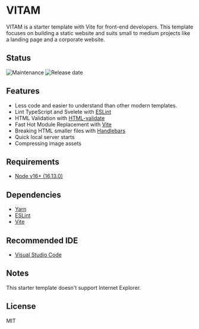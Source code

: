 # VITAM

VITAM is a starter template with Vite for front-end developers. This template focuses on building a static website and suits small to medium projects like a landing page and a corporate website.

## Status

<!-- [![Release (latest by date)](https://img.shields.io/github/v/release/Kazuki-tam/vitam)](https://github.com/Kazuki-tam/vitam/releases/latest) -->
<!-- [![Issues](https://img.shields.io/github/issues/Kazuki-tam/vitam)](https://github.com/Kazuki-tam/vitam/issues) -->

![Maintenance](https://img.shields.io/maintenance/yes/2021)
![Release date](https://img.shields.io/github/release-date/Kazuki-tam/vitam)

## Features

- Less code and easier to understand than other modern templates.
- Lint TypeScript and Svelete with [ESLint](https://eslint.org/)
- HTML Validation with [HTML-validate](https://html-validate.org/)
- Fast Hot Module Replacement with [Vite](https://vitejs.dev/)
- Breaking HTML smaller files with [Handlebars](https://handlebarsjs.com/)
- Quick local server starts
- Compressing image assets

## Requirements

- [Node v16+ (16.13.0)](https://nodejs.org/en/)

## Dependencies

- [Yarn](https://yarnpkg.com/)
- [ESLint](https://eslint.org/)
- [Vite](https://vitejs.dev/)

## Recommended IDE

- [Visual Studio Code](https://code.visualstudio.com/)

## Notes

This starter template doesn't support Internet Explorer.

## License

MIT
